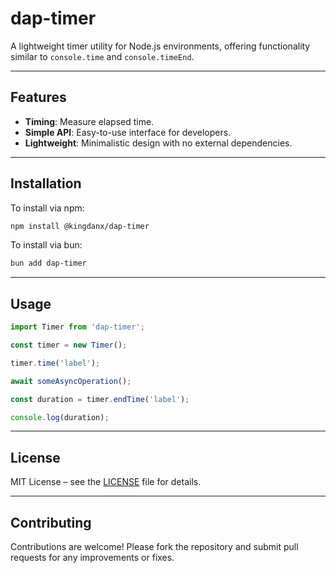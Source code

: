 # dap-timer

A lightweight timer utility for Node.js environments, offering functionality similar to `console.time` and `console.timeEnd`.

---

## Features

- **Timing**: Measure elapsed time.
- **Simple API**: Easy-to-use interface for developers.
- **Lightweight**: Minimalistic design with no external dependencies.

---

## Installation

To install via npm:

```bash
npm install @kingdanx/dap-timer
```

To install via bun:

```bash
bun add dap-timer
```

---

## Usage

```javascript
import Timer from 'dap-timer';

const timer = new Timer();

timer.time('label');

await someAsyncOperation();

const duration = timer.endTime('label');

console.log(duration);
```

---

## License

MIT License – see the [LICENSE](LICENSE) file for details.

---

## Contributing

Contributions are welcome! Please fork the repository and submit pull requests for any improvements or fixes.
